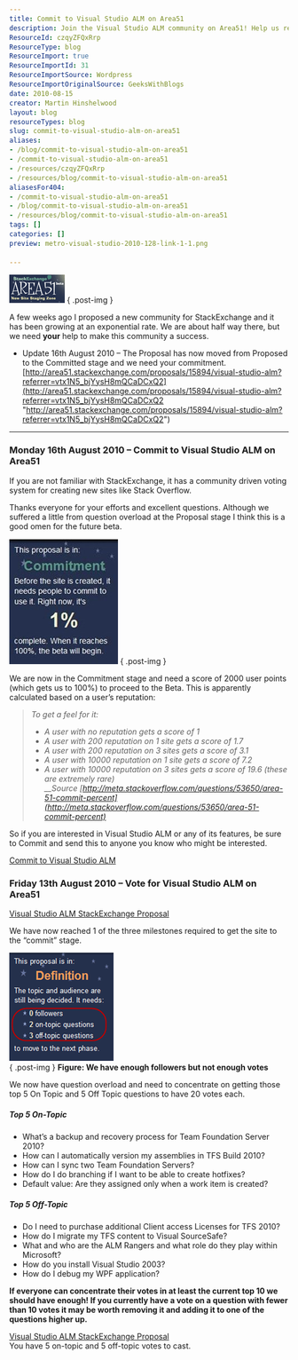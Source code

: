 ```yaml
---
title: Commit to Visual Studio ALM on Area51
description: Join the Visual Studio ALM community on Area51! Help us reach the commitment stage and shape the future of ALM discussions. Your vote matters!
ResourceId: czqyZFQxRrp
ResourceType: blog
ResourceImport: true
ResourceImportId: 31
ResourceImportSource: Wordpress
ResourceImportOriginalSource: GeeksWithBlogs
date: 2010-08-15
creator: Martin Hinshelwood
layout: blog
resourceTypes: blog
slug: commit-to-visual-studio-alm-on-area51
aliases:
- /blog/commit-to-visual-studio-alm-on-area51
- /commit-to-visual-studio-alm-on-area51
- /resources/czqyZFQxRrp
- /resources/blog/commit-to-visual-studio-alm-on-area51
aliasesFor404:
- /commit-to-visual-studio-alm-on-area51
- /blog/commit-to-visual-studio-alm-on-area51
- /resources/blog/commit-to-visual-studio-alm-on-area51
tags: []
categories: []
preview: metro-visual-studio-2010-128-link-1-1.png

---
```

![image](images/VisualStudioALMonArea51_98A3-image_-3-3.png)
{ .post-img }

A few weeks ago I proposed a new community for StackExchange and it has been growing at an exponential rate. We are about half way there, but we need **your** help to make this community a success.

- Update 16th August 2010 – The Proposal has now moved from Proposed to the Committed stage and we need your commitment.  
   [http://area51.stackexchange.com/proposals/15894/visual-studio-alm?referrer=vtx1N5_bjYysH8mQCaDCxQ2](http://area51.stackexchange.com/proposals/15894/visual-studio-alm?referrer=vtx1N5_bjYysH8mQCaDCxQ2 "http://area51.stackexchange.com/proposals/15894/visual-studio-alm?referrer=vtx1N5_bjYysH8mQCaDCxQ2")

---

### Monday 16th August 2010 – Commit to Visual Studio ALM on Area51

If you are not familiar with StackExchange, it has a community driven voting system for creating new sites like Stack Overflow.

Thanks everyone for your efforts and excellent questions. Although we suffered a little from question overload at the Proposal stage I think this is a good omen for the future beta.

[![clip_image002](images/VisualStudioALMonArea51_98A3-clip_image002_-2-2.jpg)](http://area51.stackexchange.com/proposals/15894/visual-studio-alm?referrer=vtx1N5_bjYysH8mQCaDCxQ2)
{ .post-img }

We are now in the Commitment stage and need a score of 2000 user points (which gets us to 100%) to proceed to the Beta. This is apparently calculated based on a user’s reputation:

> _To get a feel for it:_
>
> - _A user with no reputation gets a score of 1_
> - _A user with 200 reputation on 1 site gets a score of 1.7_
> - _A user with 200 reputation on 3 sites gets a score of 3.1_
> - _A user with 10000 reputation on 1 site gets a score of 7.2_
> - _A user with 10000 reputation on 3 sites gets a score of 19.6 (these are extremely rare)  
>    \_\_Source [http://meta.stackoverflow.com/questions/53650/area-51-commit-percent](http://meta.stackoverflow.com/questions/53650/area-51-commit-percent)_

So if you are interested in Visual Studio ALM or any of its features, be sure to Commit and send this to anyone you know who might be interested.

[Commit to Visual Studio ALM](http://area51.stackexchange.com/proposals/15894/visual-studio-alm?referrer=vtx1N5_bjYysH8mQCaDCxQ2)

### Friday 13th August 2010 – Vote for Visual Studio ALM on Area51

[Visual Studio ALM StackExchange Proposal](http://area51.stackexchange.com/proposals/15894/visual-studio-alm?referrer=vtx1N5_bjYysH8mQCaDCxQ2 "http://area51.stackexchange.com/proposals/15894/visual-studio-alm?referrer=vtx1N5_bjYysH8mQCaDCxQ2")

We have now reached 1 of the three milestones required to get the site to the “commit” stage.

![image](images/VisualStudioALMonArea51_98A3-image_-4-4.png)  
{ .post-img }
**Figure: We have enough followers but not enough votes**

We now have question overload and need to concentrate on getting those top 5 On Topic and 5 Off Topic questions to have 20 votes each.

##### Top 5 On-Topic

- What’s a backup and recovery process for Team Foundation Server 2010?
- How can I automatically version my assemblies in TFS Build 2010?
- How can I sync two Team Foundation Servers?
- How do I do branching if I want to be able to create hotfixes?
- Default value: Are they assigned only when a work item is created?

##### Top 5 Off-Topic

- Do I need to purchase additional Client access Licenses for TFS 2010?
- How do I migrate my TFS content to Visual SourceSafe?
- What and who are the ALM Rangers and what role do they play within Microsoft?
- How do you install Visual Studio 2003?
- How do I debug my WPF application?

**If everyone can concentrate their votes in at least the current top 10 we should have enough! If you currently have a vote on a question with fewer than 10 votes it may be worth removing it and adding it to one of the questions higher up.**

[Visual Studio ALM StackExchange Proposal](http://area51.stackexchange.com/proposals/15894/visual-studio-alm?referrer=vtx1N5_bjYysH8mQCaDCxQ2 "http://area51.stackexchange.com/proposals/15894/visual-studio-alm?referrer=vtx1N5_bjYysH8mQCaDCxQ2")  
You have 5 on-topic and 5 off-topic votes to cast.
